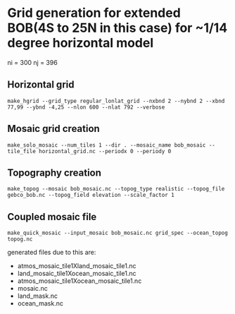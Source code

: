 # Grid generation for extended BOB(4S to 25N in this case) for ~1/14 degree horizontal model 

ni = 300
nj = 396

## Horizontal grid
```
make_hgrid --grid_type regular_lonlat_grid --nxbnd 2 --nybnd 2 --xbnd 77,99 --ybnd -4,25 --nlon 600 --nlat 792 --verbose
```

## Mosaic grid creation
```
make_solo_mosaic --num_tiles 1 --dir . --mosaic_name bob_mosaic --tile_file horizontal_grid.nc --periodx 0 --periody 0
```

## Topography creation
```
make_topog --mosaic bob_mosaic.nc --topog_type realistic --topog_file gebco_bob.nc --topog_field elevation --scale_factor 1
```

## Coupled mosaic file
```
make_quick_mosaic --input_mosaic bob_mosaic.nc grid_spec --ocean_topog topog.nc
```
generated files due to this are:
* atmos_mosaic_tile1Xland_mosaic_tile1.nc 
* land_mosaic_tile1Xocean_mosaic_tile1.nc
* atmos_mosaic_tile1Xocean_mosaic_tile1.nc  
* mosaic.nc
* land_mask.nc        
* ocean_mask.nc
